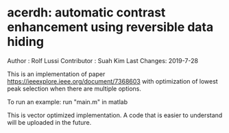 # acerdh: automatic contrast enhancement using reversible data hiding
Author : Rolf Lussi
Contributor : Suah Kim
Last Changes: 2019-7-28

This is an implementation of paper https://ieeexplore.ieee.org/document/7368603 with optimization of lowest peak selection when there are multiple options. 

To run an example: 
run "main.m" in matlab

This is vector optimized implementation. A code that is easier to understand will be uploaded in the future.
